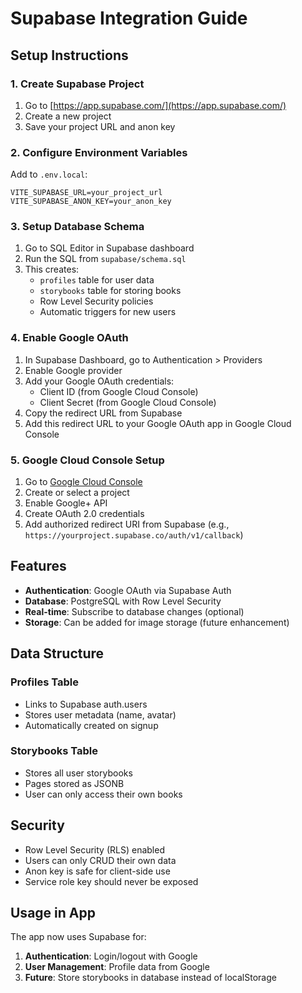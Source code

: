 # Supabase Integration Guide

## Setup Instructions

### 1. Create Supabase Project

1. Go to [https://app.supabase.com/](https://app.supabase.com/)
2. Create a new project
3. Save your project URL and anon key

### 2. Configure Environment Variables

Add to `.env.local`:
```env
VITE_SUPABASE_URL=your_project_url
VITE_SUPABASE_ANON_KEY=your_anon_key
```

### 3. Setup Database Schema

1. Go to SQL Editor in Supabase dashboard
2. Run the SQL from `supabase/schema.sql`
3. This creates:
   - `profiles` table for user data
   - `storybooks` table for storing books
   - Row Level Security policies
   - Automatic triggers for new users

### 4. Enable Google OAuth

1. In Supabase Dashboard, go to Authentication > Providers
2. Enable Google provider
3. Add your Google OAuth credentials:
   - Client ID (from Google Cloud Console)
   - Client Secret (from Google Cloud Console)
4. Copy the redirect URL from Supabase
5. Add this redirect URL to your Google OAuth app in Google Cloud Console

### 5. Google Cloud Console Setup

1. Go to [Google Cloud Console](https://console.cloud.google.com/)
2. Create or select a project
3. Enable Google+ API
4. Create OAuth 2.0 credentials
5. Add authorized redirect URI from Supabase (e.g., `https://yourproject.supabase.co/auth/v1/callback`)

## Features

- **Authentication**: Google OAuth via Supabase Auth
- **Database**: PostgreSQL with Row Level Security
- **Real-time**: Subscribe to database changes (optional)
- **Storage**: Can be added for image storage (future enhancement)

## Data Structure

### Profiles Table
- Links to Supabase auth.users
- Stores user metadata (name, avatar)
- Automatically created on signup

### Storybooks Table
- Stores all user storybooks
- Pages stored as JSONB
- User can only access their own books

## Security

- Row Level Security (RLS) enabled
- Users can only CRUD their own data
- Anon key is safe for client-side use
- Service role key should never be exposed

## Usage in App

The app now uses Supabase for:
1. **Authentication**: Login/logout with Google
2. **User Management**: Profile data from Google
3. **Future**: Store storybooks in database instead of localStorage